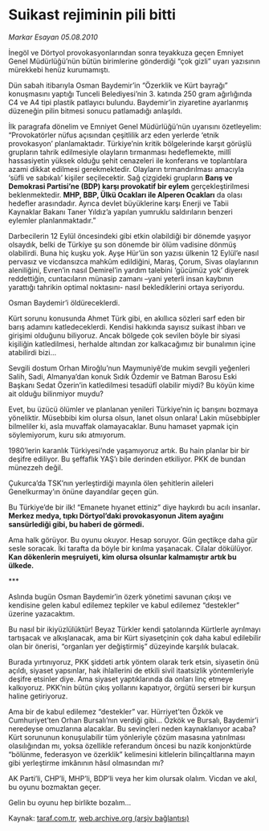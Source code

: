 # Suikast rejiminin pili bitti

*Markar Esayan 05.08.2010*

<div class="yazi"><p>İnegöl ve Dörtyol provokasyonlarından sonra teyakkuza geçen Emniyet Genel Müdürlüğü’nün bütün birimlerine gönderdiği “çok gizli” uyarı yazısının mürekkebi henüz kurumamıştı.</p>
<p>Dün sabah itibarıyla Osman Baydemir’in “Özerklik ve Kürt bayrağı” konuşmasını yaptığı Tunceli Belediyesi’nin 3. katında 250 gram ağırlığında C4 ve A4 tipi plastik patlayıcı bulundu. Baydemir’in ziyaretine ayarlanmış düzeneğin pilin bitmesi sonucu patlamadığı anlaşıldı.</p>
<p></p>
<p>İlk paragrafa dönelim ve Emniyet Genel Müdürlüğü’nün uyarısını özetleyelim: “Provokatörler nüfus açısından çeşitlilik arz eden yerlerde ‘etnik provokasyon’ planlamaktadır. Türkiye’nin kritik bölgelerinde karşıt görüşlü grupların tahrik edilmesiyle olayların tırmanması hedeflemekte, millî hassasiyetin yüksek olduğu şehit cenazeleri ile konferans ve toplantılara azami dikkat edilmesi gerekmektedir. Olayların tırmandırılması amacıyla ‘süfli ve sabıkalı’ kişiler seçilecektir. Sağ çizgideki grupların <b>Barış ve Demokrasi Partisi’ne (BDP) karşı provokatif bir eylem</b> gerçekleştirilmesi beklenmektedir. <b>MHP, BBP, Ülkü Ocakları ile Alperen Ocakları</b> da olası hedefler arasındadır. Ayrıca devlet büyüklerine karşı Enerji ve Tabii Kaynaklar Bakanı Taner Yıldız’a yapılan yumruklu saldırıların benzeri eylemler planlanmaktadır.”</p>
<p>Darbecilerin 12 Eylül öncesindeki gibi etkin olabildiği bir dönemde yaşıyor olsaydık, belki de Türkiye şu son dönemde bir ölüm vadisine dönmüş olabilirdi. Buna hiç kuşku yok. Ayşe Hür’ün son yazısı ülkenin 12 Eylül’e nasıl pervasız ve vicdansızca mahkûm edildiğini, Maraş, Çorum, Sivas olaylarının aleniliğini, Evren’in nasıl Demirel’in yardım talebini ‘gücümüz yok’ diyerek reddettiğin, cuntacıların münasip zamanı –yani yeterli insan kaybının yarattığı tahrikin optimal noktasını- nasıl beklediklerini ortaya seriyordu.</p>
<p></p>
<p>Osman Baydemir’i öldüreceklerdi.</p>
<p>Kürt sorunu konusunda Ahmet Türk gibi, en akıllıca sözleri sarf eden bir barış adamını katledeceklerdi. Kendisi hakkında sayısız suikast ihbarı ve girişimi olduğunu biliyoruz. Ancak bölgede çok sevilen böyle bir siyasi kişiliğin katledilmesi, herhalde altından zor kalkacağımız bir bunalımın içine atabilirdi bizi…</p>
<p>Sevgili dostum Orhan Miroğlu’nun Maymuniyê’de mukim sevgili yeğenleri Salih, Sadi, Almanya’dan konuk Sıdık Özdemir ve Batman Barosu Eski Başkanı Sedat Özerin’in katledilmesi tesadüfî olabilir miydi? Bu köyün kime ait olduğu bilinmiyor muydu?</p>
<p>Evet, bu üzücü ölümler ve planlanan yenileri Türkiye’nin iç barışını bozmaya yöneliktir. Müsebbibi kim olursa olsun, lanet olsun onlara! Lakin müsebbipler bilmeliler ki, asla muvaffak olamayacaklar. Bunu hamaset yapmak için söylemiyorum, kuru sıkı atmıyorum.</p>
<p>1980’lerin karanlık Türkiyesi’nde yaşamıyoruz artık. Bu hain planlar bir bir deşifre ediliyor. Bu şeffaflık YAŞ’ı bile derinden etkiliyor. PKK de bundan münezzeh değil.</p>
<p>Çukurca’da TSK’nın yerleştirdiği mayınla ölen şehitlerin aileleri Genelkurmay’ın önüne dayandılar geçen gün.</p>
<p>Bu Türkiye’de bir ilk! “Emanete hıyanet ettiniz” diye haykırdı bu acılı insanlar<b>. Merkez medya, tıpkı Dörtyol’daki provokasyonun Jitem ayağını sansürlediği gibi, bu haberi de görmedi.</b></p>
<p>Ama halk görüyor. Bu oyunu okuyor. Hesap soruyor. Gün geçtikçe daha gür sesle soracak. İki tarafta da böyle bir kırılma yaşanacak. Cilalar dökülüyor. <b>Kan dökenlerin meşruiyeti, kim olursa olsunlar kalmamıştır artık bu ülkede.</b> </p>
<p>***</p>
<p>Aslında bugün Osman Baydemir’in özerk yönetimi savunan çıkışı ve kendisine gelen kabul edilemez tepkiler ve kabul edilemez “destekler” üzerine yazacaktım.</p>
<p>Bu nasıl bir ikiyüzlülüktür! Beyaz Türkler kendi şatolarında Kürtlerle ayrılmayı tartışacak ve alkışlanacak, ama bir Kürt siyasetçinin çok daha kabul edilebilir olan bir önerisi, “organları yer değiştirmiş” düzeyinde karşılık bulacak. </p>
<p>Burada yırtınıyoruz, PKK şiddeti artık yöntem olarak terk etsin, siyasetin önü açıldı, siyaset yapsınlar, hak ihlallerini de etkili sivil itaatsizlik yöntemleriyle deşifre etsinler diye. Ama siyaset yaptıklarında da onları linç etmeye kalkıyoruz. PKK’nin bütün çıkış yollarını kapatıyor, örgütü serseri bir kurşun haline getiriyoruz.</p>
<p>Ama bir de kabul edilemez “destekler” var. Hürriyet’ten Özkök ve Cumhuriyet’ten Orhan Bursalı’nın verdiği gibi… Özkök ve Bursalı, Baydemir’i neredeyse omuzlarına alacaklar. Bu sevinçleri neden kaynaklanıyor acaba? Kürt sorununun konuşulabilir tüm yönleriyle çözüm masasına yatırılması olasılığından mı, yoksa özellikle referandum öncesi bu nazik konjonktürde “bölünme, federasyon ve özerklik” kelimesini kitlelerin bilinçaltlarına mayın gibi yerleştirme imkânının hâsıl olmasından mı?</p>
<p>AK Parti’li, CHP’li, MHP’li, BDP’li veya her kim olursak olalım. Vicdan ve akıl, bu oyunu bozmaktan geçer.</p>
<p>Gelin bu oyunu hep birlikte bozalım…</p></div>

Kaynak: [taraf.com.tr](http://www.taraf.com.tr:80/markar-esayan/makale-suikast-rejiminin-pili-bitti.htm), [web.archive.org (arşiv bağlantısı)](http://web.archive.org/web/20100806184018/http://www.taraf.com.tr:80/markar-esayan/makale-suikast-rejiminin-pili-bitti.htm)
